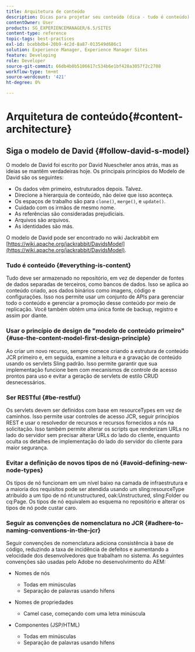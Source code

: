 ```yaml
---
title: Arquitetura de conteúdo
description: Dicas para projetar seu conteúdo (dica - tudo é conteúdo)
contentOwner: User
products: SG_EXPERIENCEMANAGER/6.5/SITES
content-type: reference
topic-tags: best-practices
exl-id: bcebbdb4-20b9-4c2d-8a87-013549d686c1
solution: Experience Manager, Experience Manager Sites
feature: Developing
role: Developer
source-git-commit: 66db4b0b5106617c534b6e1bf428a3057f2c2708
workflow-type: tm+mt
source-wordcount: '421'
ht-degree: 0%

---
```


# Arquitetura de conteúdo{#content-architecture}

## Siga o modelo de David {#follow-david-s-model}

O modelo de David foi escrito por David Nuescheler anos atrás, mas as ideias se mantêm verdadeiras hoje. Os principais princípios do Modelo de David são os seguintes:

* Os dados vêm primeiro, estruturados depois. Talvez.
* Direcione a hierarquia de conteúdo, não deixe que isso aconteça.
* Os espaços de trabalho são para `clone()`, `merge()`, e `update()`.
* Cuidado com os irmãos de mesmo nome.
* As referências são consideradas prejudiciais.
* Arquivos são arquivos.
* As identidades são más.

O modelo de David pode ser encontrado no wiki Jackrabbit em [https://wiki.apache.org/jackrabbit/DavidsModel](https://wiki.apache.org/jackrabbit/DavidsModel).

### Tudo é conteúdo {#everything-is-content}

Tudo deve ser armazenado no repositório, em vez de depender de fontes de dados separadas de terceiros, como bancos de dados. Isso se aplica ao conteúdo criado, aos dados binários como imagens, código e configurações. Isso nos permite usar um conjunto de APIs para gerenciar todo o conteúdo e gerenciar a promoção desse conteúdo por meio de replicação. Você também obtém uma única fonte de backup, registro e assim por diante.

### Usar o princípio de design de &quot;modelo de conteúdo primeiro&quot; {#use-the-content-model-first-design-principle}

Ao criar um novo recurso, sempre comece criando a estrutura de conteúdo JCR primeiro e, em seguida, examine a leitura e a gravação de conteúdo usando os servlets Sling padrão. Isso permite garantir que sua implementação funcione bem com mecanismos de controle de acesso prontos para uso e evitar a geração de servlets de estilo CRUD desnecessários.

### Ser RESTful {#be-restful}

Os servlets devem ser definidos com base em resourceTypes em vez de caminhos. Isso permite usar controles de acesso JCR, seguir princípios REST e usar o resolvedor de recursos e recursos fornecidos a nós na solicitação. Isso também permite alterar os scripts que renderizam URLs no lado do servidor sem precisar alterar URLs do lado do cliente, enquanto oculta os detalhes de implementação do lado do servidor do cliente para maior segurança.

### Evitar a definição de novos tipos de nó {#avoid-defining-new-node-types}

Os tipos de nó funcionam em um nível baixo na camada de infraestrutura e a maioria dos requisitos pode ser atendida usando um sling:resourceType atribuído a um tipo de nó nt:unstructured, oak:Unstructured, sling:Folder ou cq:Page. Os tipos de nó equivalem ao esquema no repositório e alterar os tipos de nó pode custar caro.

### Seguir as convenções de nomenclatura no JCR {#adhere-to-naming-conventions-in-the-jcr}

Seguir convenções de nomenclatura adiciona consistência à base de código, reduzindo a taxa de incidência de defeitos e aumentando a velocidade dos desenvolvedores que trabalham no sistema. As seguintes convenções são usadas pelo Adobe no desenvolvimento do AEM:

* Nomes de nós

   * Todas em minúsculas
   * Separação de palavras usando hifens

* Nomes de propriedades

   * Camel case, começando com uma letra minúscula

* Componentes (JSP/HTML)

   * Todas em minúsculas
   * Separação de palavras usando hifens
